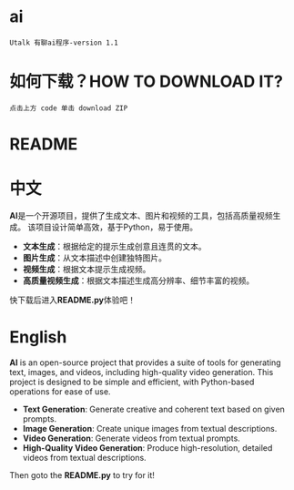 # ai
	Utalk 有聊ai程序-version 1.1
# 如何下载？HOW TO DOWNLOAD IT?
	点击上方 code 单击 download ZIP
# README

# 中文

**AI**是一个开源项目，提供了生成文本、图片和视频的工具，包括高质量视频生成。
	该项目设计简单高效，基于Python，易于使用。

- **文本生成**：根据给定的提示生成创意且连贯的文本。
- **图片生成**：从文本描述中创建独特图片。
- **视频生成**：根据文本提示生成视频。
- **高质量视频生成**：根据文本描述生成高分辨率、细节丰富的视频。

快下载后进入**README.py**体验吧！

# English

**AI** is an open-source project that provides a suite of tools for generating text,
	images, and videos, including high-quality video generation. 
	This project is designed to be simple and efficient, 
	with Python-based operations for ease of use.

- **Text Generation**: Generate creative and coherent text based on given prompts.
- **Image Generation**: Create unique images from textual descriptions.
- **Video Generation**: Generate videos from textual prompts.
- **High-Quality Video Generation**: Produce high-resolution, detailed videos from textual descriptions.

Then goto the **README.py** to try for it!
